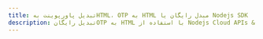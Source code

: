 ---title: تبدیل پاورپوینت بهHTML، OTP به HTML مبدل رایگان یا Nodejs SDKdescription: تبدیل رایگانOTP به HTML با استفاده از Nodejs Cloud APIs & SDK. همچنین اسناد Microsoft PowerPoint را در Cloud ایجاد، ویرایش و رندر کنید.---